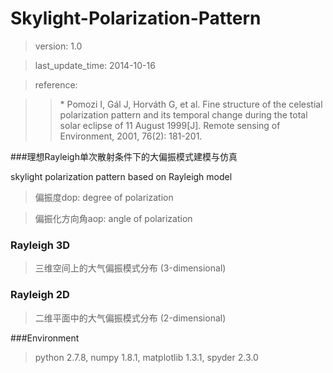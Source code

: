Skylight-Polarization-Pattern
=============================
>version: 1.0

>last_update_time: 2014-10-16

>reference:

>
>>\* Pomozi I, Gál J, Horváth G, et al. Fine structure of the celestial polarization pattern and its temporal change during the total solar eclipse of 11 August 1999[J]. Remote sensing of Environment, 2001, 76(2): 181-201.

###理想Rayleigh单次散射条件下的大偏振模式建模与仿真

skylight polarization pattern based on Rayleigh model

>偏振度dop: degree of polarization

>偏振化方向角aop: angle of polarization

### Rayleigh 3D
>三维空间上的大气偏振模式分布 (3-dimensional)

### Rayleigh 2D
>二维平面中的大气偏振模式分布 (2-dimensional)

###Environment
>python 2.7.8, numpy 1.8.1, matplotlib 1.3.1, spyder 2.3.0

